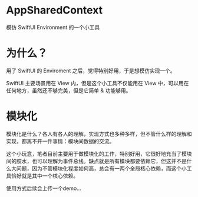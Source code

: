 # AppSharedContext
模仿 SwiftUI Environment 的一个小工具

# 为什么？
用了 SwiftUI 的 Enviroment 之后，觉得特别好用，于是想模仿实现一个。

SwiftUI 主要场景用在 View 内，但是这个小工具不仅能用在 View 中，可以用在任何地方，虽然还不够完美，但是它简单 & 功能够用。

# 模块化
模块化是什么？各人有各人的理解，实现方式也多种多样，但不管什么样的理解和实现，都离不开一件事情：模块间数据的交流。

这个小玩意，笔者目前主要用于做模块化的工作，特别好用，它很好地充当了模块间的胶水，也可以理解为事件总线。缺点就是所有模块都要依赖它，但这并不是什么大问题，因为不管模块化程度如何高，总会有一两个全局核心依赖，而这个小工具恰好就是其中一个核心依赖。

使用方式后续会上传一个demo...
